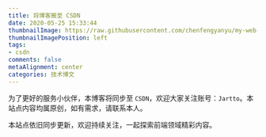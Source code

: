 ```yaml
---
title: 将博客搬至 CSDN
date: 2020-05-25 15:33:44
thumbnailImage: https://raw.githubusercontent.com/chenfengyanyu/my-web-accumulation/master/images/2018f2e/python.jpeg
thumbnailImagePosition: left
tags: 
- csdn
comments: false
metaAlignment: center
categories: 技术博文
---
```

为了更好的服务小伙伴，本博客将同步至 `CSDN`，欢迎大家关注账号：`Jartto`。本站点内容均属原创，如有需求，请联系本人。
<!-- more -->
本站点依旧同步更新，欢迎持续关注，一起探索前端领域精彩内容。
